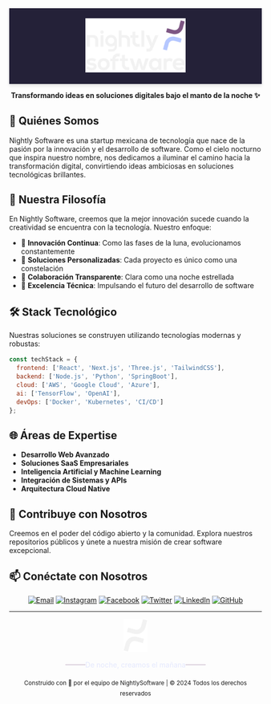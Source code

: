 <div align="center" style="background-color: rgba(13, 9, 35, 0.9); backdrop-filter: blur(4px); box-shadow: 0 4px 6px rgba(0, 0, 0, 0.1); padding: 20px;">
  <img src="./assets/images/NS-Marca oficial_claro.png" alt="NightlySoftware Logo" style="width: 200px; height: auto;" />
</div>

<div align="center">
  <p align="center">
    <strong>Transformando ideas en soluciones digitales bajo el manto de la noche ✨</strong>
  </p>
</div>

## 🌙 Quiénes Somos

Nightly Software es una startup mexicana de tecnología que nace de la pasión por la innovación y el desarrollo de software. Como el cielo nocturno que inspira nuestro nombre, nos dedicamos a iluminar el camino hacia la transformación digital, convirtiendo ideas ambiciosas en soluciones tecnológicas brillantes.

## 💫 Nuestra Filosofía

En Nightly Software, creemos que la mejor innovación sucede cuando la creatividad se encuentra con la tecnología. Nuestro enfoque:

- 🌟 **Innovación Continua**: Como las fases de la luna, evolucionamos constantemente
- 🎯 **Soluciones Personalizadas**: Cada proyecto es único como una constelación
- 🤝 **Colaboración Transparente**: Clara como una noche estrellada
- 🚀 **Excelencia Técnica**: Impulsando el futuro del desarrollo de software

## 🛠️ Stack Tecnológico

Nuestras soluciones se construyen utilizando tecnologías modernas y robustas:

```javascript
const techStack = {
  frontend: ['React', 'Next.js', 'Three.js', 'TailwindCSS'],
  backend: ['Node.js', 'Python', 'SpringBoot'],
  cloud: ['AWS', 'Google Cloud', 'Azure'],
  ai: ['TensorFlow', 'OpenAI'],
  devOps: ['Docker', 'Kubernetes', 'CI/CD']
};
```

## 🌐 Áreas de Expertise

- **Desarrollo Web Avanzado**
- **Soluciones SaaS Empresariales**
- **Inteligencia Artificial y Machine Learning**
- **Integración de Sistemas y APIs**
- **Arquitectura Cloud Native**

## 🤝 Contribuye con Nosotros

Creemos en el poder del código abierto y la comunidad. Explora nuestros repositorios públicos y únete a nuestra misión de crear software excepcional.

## 📫 Conéctate con Nosotros

<div align="center">

[![Email](https://img.shields.io/badge/Email-D14836?style=for-the-badge&logo=gmail&logoColor=white)](mailto:jonathan@nightly.software)
[![Instagram](https://img.shields.io/badge/Instagram-E4405F?style=for-the-badge&logo=instagram&logoColor=white)](https://www.instagram.com/nightlysoftware/)
[![Facebook](https://img.shields.io/badge/Facebook-1877F2?style=for-the-badge&logo=facebook&logoColor=white)](https://www.facebook.com/nightlysoftware)
[![Twitter](https://img.shields.io/badge/Twitter-1DA1F2?style=for-the-badge&logo=twitter&logoColor=white)](https://twitter.com/NightlySoftware)
[![LinkedIn](https://img.shields.io/badge/LinkedIn-0077B5?style=for-the-badge&logo=linkedin&logoColor=white)](https://www.linkedin.com/company/nightlysoftware)
[![GitHub](https://img.shields.io/badge/GitHub-181717?style=for-the-badge&logo=github&logoColor=white)](https://github.com/NightlySoftware)
</div>

---

<div align="center">
  <img src="./assets/images/NS-Isotipo_blanco.png" alt="NightlySoftware Isotipo" width="48px" />
  <div style="display: flex; align-items: center; justify-content: center;">
    <div style="height: 1px; width: 40px; background-color: rgba(125, 86, 131, 0.5);"></div>
    <p style="color: rgba(218, 223, 254, 0.7); font-size: 14px;">De noche, creamos el mañana</p>
    <div style="height: 1px; width: 40px; background-color: rgba(125, 86, 131, 0.5);"></div>
  </div>
</div>

<div align="center">
  <sub>Construido con 💜 por el equipo de NightlySoftware | © 2024 Todos los derechos reservados</sub>
</div>
